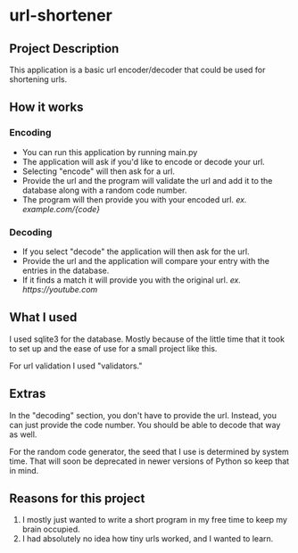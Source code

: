 # url-shortener
## Project Description
This application is a basic url encoder/decoder that could be used for shortening urls.

## How it works
### Encoding
- You can run this application by running main.py
- The application will ask if you'd like to encode or decode your url.
- Selecting "encode" will then ask for a url.
- Provide the url and the program will validate the url and add it to the database along with a random code number.
- The program will then provide you with your encoded url. _ex. example.com/{code}_

### Decoding
- If you select "decode" the application will then ask for the url.
- Provide the url and the application will compare your entry with the entries in the database.
- If it finds a match it will provide you with the original url. _ex. https://youtube.com_


## What I used
I used sqlite3 for the database. Mostly because of the little time that it 
took to set up and the ease of use for a small project like this.

For url validation I used "validators."

## Extras
In the "decoding" section, you don't have to provide the url. 
Instead, you can just provide the code number. You should be able to decode that way as well.

For the random code generator, the seed that I use is determined by system time. That will soon be deprecated in
newer versions of Python so keep that in mind.

## Reasons for this project
1. I mostly just wanted to write a short program in my free time to keep my brain occupied.
2. I had absolutely no idea how tiny urls worked, and I wanted to learn.

